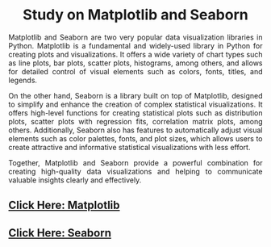 <h1 style="text-align: center;">Study on Matplotlib and Seaborn</h1>

<p style="text-align: justify;">
Matplotlib and Seaborn are two very popular data visualization libraries in Python. Matplotlib is a fundamental and widely-used library in Python for creating plots and visualizations. It offers a wide variety of chart types such as line plots, bar plots, scatter plots, histograms, among others, and allows for detailed control of visual elements such as colors, fonts, titles, and legends.</p>

<p style="text-align: justify;">
On the other hand, Seaborn is a library built on top of Matplotlib, designed to simplify and enhance the creation of complex statistical visualizations. It offers high-level functions for creating statistical plots such as distribution plots, scatter plots with regression fits, correlation matrix plots, among others. Additionally, Seaborn also has features to automatically adjust visual elements such as color palettes, fonts, and plot sizes, which allows users to create attractive and informative statistical visualizations with less effort.
</p>

<p style="text-align: justify;">
Together, Matplotlib and Seaborn provide a powerful combination for creating high-quality data visualizations and helping to communicate valuable insights clearly and effectively.
</p>

<a href="https://github.com/JeffersonLobato/Curso-Visualizando-Dados-com-Matplotlib-e-Seaborn/blob/main/Learning%20Seaborn.ipynb"><h2>Click Here: Matplotlib</h2></a>

<a href="https://github.com/JeffersonLobato/Curso-Visualizando-Dados-com-Matplotlib-e-Seaborn/blob/main/learning_matplotlib.ipynb"><h2>Click Here: Seaborn</h2></a>